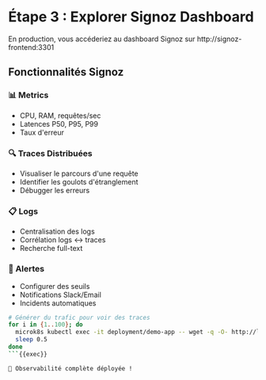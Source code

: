 # Étape 3 : Explorer Signoz Dashboard

En production, vous accéderiez au dashboard Signoz sur http://signoz-frontend:3301

## Fonctionnalités Signoz

### 📊 Metrics
- CPU, RAM, requêtes/sec
- Latences P50, P95, P99
- Taux d'erreur

### 🔍 Traces Distribuées
- Visualiser le parcours d'une requête
- Identifier les goulots d'étranglement
- Débugger les erreurs

### 📋 Logs
- Centralisation des logs
- Corrélation logs ↔ traces
- Recherche full-text

### 🚨 Alertes
- Configurer des seuils
- Notifications Slack/Email
- Incidents automatiques

```bash
# Générer du trafic pour voir des traces
for i in {1..100}; do
  microk8s kubectl exec -it deployment/demo-app -- wget -q -O- http://localhost:5678
  sleep 0.5
done
```{{exec}}

🎉 Observabilité complète déployée !
